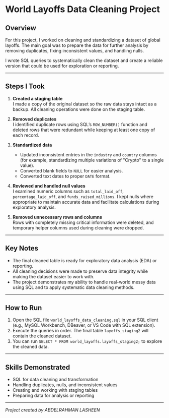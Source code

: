 # World Layoffs Data Cleaning Project

## Overview
For this project, I worked on cleaning and standardizing a dataset of global layoffs. The main goal was to prepare the data for further analysis by removing duplicates, fixing inconsistent values, and handling nulls. 

I wrote SQL queries to systematically clean the dataset and create a reliable version that could be used for exploration or reporting.

---

## Steps I Took

1. **Created a staging table**  
   I made a copy of the original dataset so the raw data stays intact as a backup. All cleaning operations were done on the staging table.

2. **Removed duplicates**  
   I identified duplicate rows using SQL’s `ROW_NUMBER()` function and deleted rows that were redundant while keeping at least one copy of each record.

3. **Standardized data**  
   - Updated inconsistent entries in the `industry` and `country` columns (for example, standardizing multiple variations of "Crypto" to a single value).  
   - Converted blank fields to `NULL` for easier analysis.  
   - Converted text dates to proper `DATE` format.

4. **Reviewed and handled null values**  
   I examined numeric columns such as `total_laid_off`, `percentage_laid_off`, and `funds_raised_millions`. I kept nulls where appropriate to maintain accurate data and facilitate calculations during exploratory analysis.

5. **Removed unnecessary rows and columns**  
   Rows with completely missing critical information were deleted, and temporary helper columns used during cleaning were dropped.

---

## Key Notes
- The final cleaned table is ready for exploratory data analysis (EDA) or reporting.  
- All cleaning decisions were made to preserve data integrity while making the dataset easier to work with.  
- The project demonstrates my ability to handle real-world messy data using SQL and to apply systematic data cleaning methods.

---

## How to Run
1. Open the SQL file `world_layoffs_data_cleaning.sql` in your SQL client (e.g., MySQL Workbench, DBeaver, or VS Code with SQL extension).  
2. Execute the queries in order. The final table `layoffs_staging2` will contain the cleaned dataset.  
3. You can run `SELECT * FROM world_layoffs.layoffs_staging2;` to explore the cleaned data.

---

## Skills Demonstrated
- SQL for data cleaning and transformation  
- Handling duplicates, nulls, and inconsistent values  
- Creating and working with staging tables  
- Preparing data for analysis or reporting  

---

*Project created by ABDELRAHMAN LASHEEN*  

